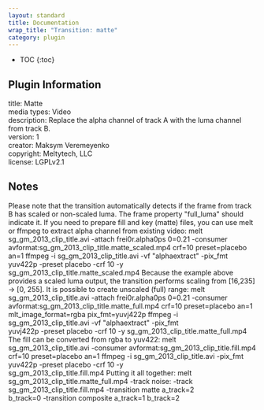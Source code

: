 ```yaml
---
layout: standard
title: Documentation
wrap_title: "Transition: matte"
category: plugin
---
```

* TOC
{:toc}

## Plugin Information

title: Matte  
media types:
Video  
description: Replace the alpha channel of track A with the luma channel from track B.  
version: 1  
creator: Maksym Veremeyenko  
copyright: Meltytech, LLC  
license: LGPLv2.1  

## Notes

Please note that the transition automatically detects if the frame
from track B has scaled or non-scaled luma. The frame property
&quot;full_luma&quot; should indicate it.
If you need to prepare fill and key (matte) files, you can use melt or
ffmpeg to extract alpha channel from existing video:
melt sg_gm_2013_clip_title.avi -attach frei0r.alpha0ps 0=0.21 -consumer \
  avformat:sg_gm_2013_clip_title.matte_scaled.mp4 crf=10 preset=placebo an=1
ffmpeg -i sg_gm_2013_clip_title.avi -vf &quot;alphaextract&quot; -pix_fmt \
  yuv422p -preset placebo -crf 10 -y sg_gm_2013_clip_title.matte_scaled.mp4
Because the example above provides a scaled luma output, the transition
performs scaling from [16,235] -&gt; [0, 255].
It is possible to create unscaled (full) range:
melt sg_gm_2013_clip_title.avi -attach frei0r.alpha0ps 0=0.21 -consumer \
  avformat:sg_gm_2013_clip_title.matte_full.mp4 crf=10 preset=placebo an=1 \
  mlt_image_format=rgba pix_fmt=yuvj422p
ffmpeg -i sg_gm_2013_clip_title.avi -vf &quot;alphaextract&quot; -pix_fmt \
  yuvj422p -preset placebo -crf 10 -y sg_gm_2013_clip_title.matte_full.mp4
The fill can be converted from rgba to yuv422:
melt sg_gm_2013_clip_title.avi -consumer avformat:sg_gm_2013_clip_title.fill.mp4 \
  crf=10 preset=placebo an=1
ffmpeg -i sg_gm_2013_clip_title.avi -pix_fmt yuv422p -preset placebo -crf 10 -y \
  sg_gm_2013_clip_title.fill.mp4
Putting it all together:
melt sg_gm_2013_clip_title.matte_full.mp4 -track noise: -track \
  sg_gm_2013_clip_title.fill.mp4 -transition matte a_track=2 \
  b_track=0 -transition composite a_track=1 b_track=2

